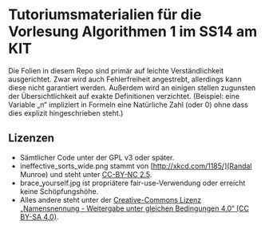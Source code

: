 Tutoriumsmaterialien für die Vorlesung Algorithmen 1 im SS14 am KIT
===================================================================

Die Folien in diesem Repo sind primär auf leichte Verständlichkeit ausgerichtet. Zwar wird auch
Fehlerfreiheit angestrebt, allerdings kann diese nicht garantiert werden. Außerdem wird an einigen
stellen zugunsten der Übersichtlichkeit auf exakte Definitionen verzichtet. (Beispiel: eine Variable „n“
impliziert in Formeln eine Natürliche Zahl (oder 0) ohne dass dies explizit hingeschrieben steht.)

Lizenzen
---------

* Sämtlicher Code unter der GPL v3 oder später.
* ineffective_sorts_wide.png stammt von [http://xkcd.com/1185/](Randal Munroe) und steht unter [CC-BY-NC 2.5](https://creativecommons.org/licenses/by-nc/2.5/).
* brace_yourself.jpg ist propriätere fair-use-Verwendung oder erreicht keine Schöpfungshöhe.
* Alles andere steht unter der [Creative-Commons Lizenz „Namensnennung - Weitergabe unter gleichen Bedingungen 4.0“ \(CC BY-SA 4.0\)](https://creativecommons.org/licenses/by-sa/4.0/).


